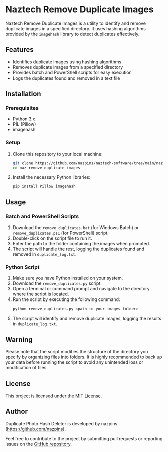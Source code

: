 # Naztech Remove Duplicate Images

Naztech Remove Duplicate Images is a utility to identify and remove duplicate images in a specified directory. It uses hashing algorithms provided by the `imagehash` library to detect duplicates effectively.

## Features

- Identifies duplicate images using hashing algorithms
- Removes duplicate images from a specified directory
- Provides batch and PowerShell scripts for easy execution
- Logs the duplicates found and removed in a text file

## Installation

### Prerequisites

- Python 3.x
- PIL (Pillow)
- imagehash

### Setup

1. Clone this repository to your local machine:
   ```bash
   git clone https://github.com/nazpins/naztech-software/tree/main/naz-remove-duplicate-images
   cd naz-remove-duplicate-images
   ```

2. Install the necessary Python libraries:
   ```bash
   pip install Pillow imagehash
   ```

## Usage

### Batch and PowerShell Scripts

1. Download the `remove_duplicates.bat` (for Windows Batch) or `remove_duplicates.ps1` (for PowerShell) script.
2. Double-click on the script file to run it.
3. Enter the path to the folder containing the images when prompted.
4. The script will handle the rest, logging the duplicates found and removed in `duplicate_log.txt`.

### Python Script

1. Make sure you have Python installed on your system.
2. Download the `remove_duplicates.py` script.
3. Open a terminal or command prompt and navigate to the directory where the script is located.
4. Run the script by executing the following command:
   ```bash
   python remove_duplicates.py <path-to-your-images-folder>
   ```
5. The script will identify and remove duplicate images, logging the results in `duplicate_log.txt`.

## Warning

Please note that the script modifies the structure of the directory you specify by organizing files into folders. It is highly recommended to back up your data before running the script to avoid any unintended loss or modification of files.

## License

This project is licensed under the [MIT License](LICENSE).

## Author

Duplicate Photo Hash Deleter is developed by nazpins (https://github.com/nazpins).

Feel free to contribute to the project by submitting pull requests or reporting issues on the [GitHub repository](https://github.com/nazpins/duplicate-photo-hash-deleter).
